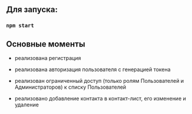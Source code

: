 ## Для запуска:

### `npm start`

## Основные моменты

- реализована регистрация

- реализована авторизация пользователя с генерацией токена

- реализован ограниченный доступ (только ролям Пользователей и Администраторов) к списку Пользователей

- реализовано добавление контакта в контакт-лист, его изменение и удаление
